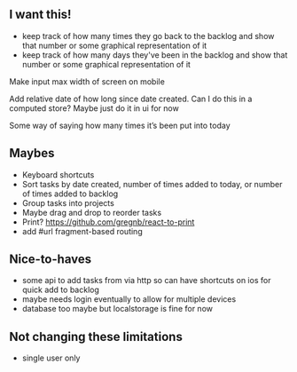 ## I want this!


- keep track of how many times they go back to the backlog and show that number or some graphical representation of it
- keep track of how many days they've been in the backlog and show that number or some graphical representation of it



Make input max width of screen on mobile


Add relative date of how long since date created. Can I do this in a computed store? Maybe just do it in ui for now

Some way of saying how many times it’s been put into today




## Maybes
- Keyboard shortcuts
- Sort tasks by date created, number of times added to today, or number of times added to backlog
- Group tasks into projects
- Maybe drag and drop to reorder tasks
- Print? <https://github.com/gregnb/react-to-print>
- add #url fragment-based routing



## Nice-to-haves

- some api to add tasks from via http so can have shortcuts on ios for quick add to backlog
- maybe needs login eventually to allow for multiple devices
- database too maybe but localstorage is fine for now


## Not changing these limitations
- single user only

